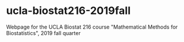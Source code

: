 # ucla-biostat216-2019fall
Webpage for the UCLA Biostat 216 course "Mathematical Methods for Biostatistics", 2019 fall quarter
